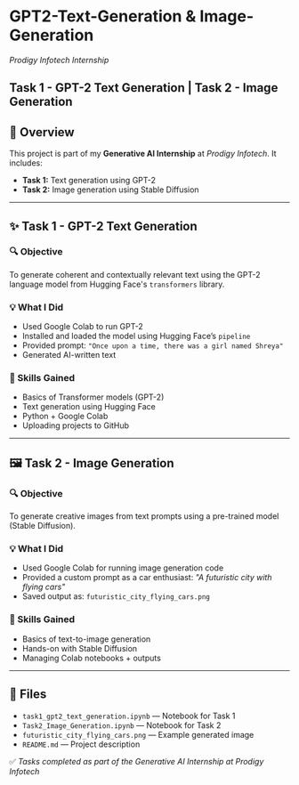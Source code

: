 # GPT2-Text-Generation & Image-Generation
*Prodigy Infotech Internship*

**Task 1 - GPT-2 Text Generation | Task 2 - Image Generation**
---

## 🚀 Overview

This project is part of my **Generative AI Internship** at *Prodigy Infotech*.
It includes:

* **Task 1:** Text generation using GPT-2
* **Task 2:** Image generation using Stable Diffusion

---

## ✨ Task 1 - GPT-2 Text Generation

### 🔍 Objective

To generate coherent and contextually relevant text using the GPT-2 language model from Hugging Face's `transformers` library.

### 💡 What I Did

* Used Google Colab to run GPT-2
* Installed and loaded the model using Hugging Face’s `pipeline`
* Provided prompt: `"Once upon a time, there was a girl named Shreya"` 
* Generated AI-written text

### 🧠 Skills Gained

* Basics of Transformer models (GPT-2)
* Text generation using Hugging Face
* Python + Google Colab
* Uploading projects to GitHub

---

## 🖼️ Task 2 - Image Generation

### 🔍 Objective

To generate creative images from text prompts using a pre-trained model (Stable Diffusion).

### 💡 What I Did

* Used Google Colab for running image generation code
* Provided a custom prompt as a car enthusiast:
  *"A futuristic city with flying cars"* 
* Saved output as: `futuristic_city_flying_cars.png`

### 🧠 Skills Gained

* Basics of text-to-image generation
* Hands-on with Stable Diffusion
* Managing Colab notebooks + outputs

---

## 📂 Files

* `task1_gpt2_text_generation.ipynb` — Notebook for Task 1
* `Task2_Image_Generation.ipynb` — Notebook for Task 2
* `futuristic_city_flying_cars.png` — Example generated image
* `README.md` — Project description

✅ *Tasks completed as part of the Generative AI Internship at Prodigy Infotech*
